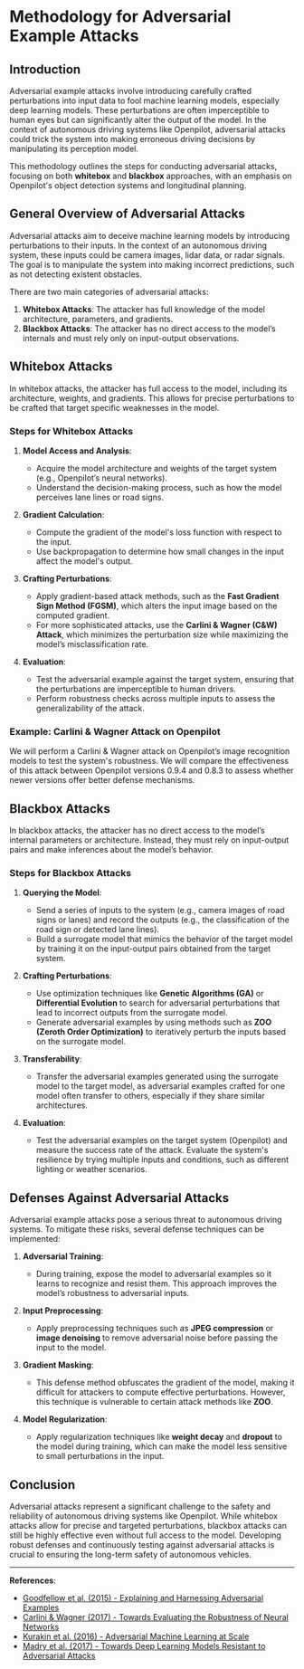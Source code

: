 # Methodology for Adversarial Example Attacks

## Introduction
Adversarial example attacks involve introducing carefully crafted perturbations into input data to fool machine learning models, especially deep learning models. These perturbations are often imperceptible to human eyes but can significantly alter the output of the model. In the context of autonomous driving systems like Openpilot, adversarial attacks could trick the system into making erroneous driving decisions by manipulating its perception model.

This methodology outlines the steps for conducting adversarial attacks, focusing on both **whitebox** and **blackbox** approaches, with an emphasis on Openpilot's object detection systems and longitudinal planning.

## General Overview of Adversarial Attacks

Adversarial attacks aim to deceive machine learning models by introducing perturbations to their inputs. In the context of an autonomous driving system, these inputs could be camera images, lidar data, or radar signals. The goal is to manipulate the system into making incorrect predictions, such as not detecting existent obstacles. 

There are two main categories of adversarial attacks:
1. **Whitebox Attacks**: The attacker has full knowledge of the model architecture, parameters, and gradients.
2. **Blackbox Attacks**: The attacker has no direct access to the model’s internals and must rely only on input-output observations.

## Whitebox Attacks

In whitebox attacks, the attacker has full access to the model, including its architecture, weights, and gradients. This allows for precise perturbations to be crafted that target specific weaknesses in the model.

### Steps for Whitebox Attacks

1. **Model Access and Analysis**: 
    - Acquire the model architecture and weights of the target system (e.g., Openpilot’s neural networks).
    - Understand the decision-making process, such as how the model perceives lane lines or road signs.

2. **Gradient Calculation**:
    - Compute the gradient of the model's loss function with respect to the input.
    - Use backpropagation to determine how small changes in the input affect the model's output.
  
3. **Crafting Perturbations**:
    - Apply gradient-based attack methods, such as the **Fast Gradient Sign Method (FGSM)**, which alters the input image based on the computed gradient.
    - For more sophisticated attacks, use the **Carlini & Wagner (C&W) Attack**, which minimizes the perturbation size while maximizing the model’s misclassification rate.

4. **Evaluation**:
    - Test the adversarial example against the target system, ensuring that the perturbations are imperceptible to human drivers.
    - Perform robustness checks across multiple inputs to assess the generalizability of the attack.

### Example: Carlini & Wagner Attack on Openpilot
We will perform a Carlini & Wagner attack on Openpilot’s image recognition models to test the system's robustness. We will compare the effectiveness of this attack between Openpilot versions 0.9.4 and 0.8.3 to assess whether newer versions offer better defense mechanisms.

## Blackbox Attacks

In blackbox attacks, the attacker has no direct access to the model’s internal parameters or architecture. Instead, they must rely on input-output pairs and make inferences about the model’s behavior.

### Steps for Blackbox Attacks

1. **Querying the Model**:
    - Send a series of inputs to the system (e.g., camera images of road signs or lanes) and record the outputs (e.g., the classification of the road sign or detected lane lines).
    - Build a surrogate model that mimics the behavior of the target model by training it on the input-output pairs obtained from the target system.

2. **Crafting Perturbations**:
    - Use optimization techniques like **Genetic Algorithms (GA)** or **Differential Evolution** to search for adversarial perturbations that lead to incorrect outputs from the surrogate model.
    - Generate adversarial examples by using methods such as **ZOO (Zeroth Order Optimization)** to iteratively perturb the inputs based on the surrogate model.

3. **Transferability**:
    - Transfer the adversarial examples generated using the surrogate model to the target model, as adversarial examples crafted for one model often transfer to others, especially if they share similar architectures.
  
4. **Evaluation**:
    - Test the adversarial examples on the target system (Openpilot) and measure the success rate of the attack. Evaluate the system's resilience by trying multiple inputs and conditions, such as different lighting or weather scenarios.

## Defenses Against Adversarial Attacks

Adversarial example attacks pose a serious threat to autonomous driving systems. To mitigate these risks, several defense techniques can be implemented:

1. **Adversarial Training**:
    - During training, expose the model to adversarial examples so it learns to recognize and resist them. This approach improves the model’s robustness to adversarial inputs.
  
2. **Input Preprocessing**:
    - Apply preprocessing techniques such as **JPEG compression** or **image denoising** to remove adversarial noise before passing the input to the model.

3. **Gradient Masking**:
    - This defense method obfuscates the gradient of the model, making it difficult for attackers to compute effective perturbations. However, this technique is vulnerable to certain attack methods like **ZOO**.

4. **Model Regularization**:
    - Apply regularization techniques like **weight decay** and **dropout** to the model during training, which can make the model less sensitive to small perturbations in the input.

## Conclusion

Adversarial attacks represent a significant challenge to the safety and reliability of autonomous driving systems like Openpilot. While whitebox attacks allow for precise and targeted perturbations, blackbox attacks can still be highly effective even without full access to the model. Developing robust defenses and continuously testing against adversarial attacks is crucial to ensuring the long-term safety of autonomous vehicles.

---

**References**:
- [Goodfellow et al. (2015) - Explaining and Harnessing Adversarial Examples](https://arxiv.org/abs/1412.6572)
- [Carlini & Wagner (2017) - Towards Evaluating the Robustness of Neural Networks](https://arxiv.org/abs/1608.04644)
- [Kurakin et al. (2016) - Adversarial Machine Learning at Scale](https://arxiv.org/abs/1611.01236)
- [Madry et al. (2017) - Towards Deep Learning Models Resistant to Adversarial Attacks](https://arxiv.org/abs/1706.06083)
